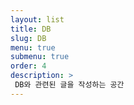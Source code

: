 ```yaml
---
layout: list
title: DB
slug: DB
menu: true
submenu: true
order: 4
description: >
 DB와 관련된 글을 작성하는 공간
---
```

